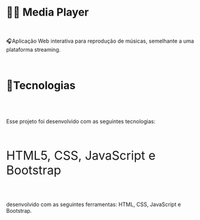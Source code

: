 # 👨‍💻 Media Player
<br>
  <p>🎧Aplicação Web interativa para reprodução de músicas, semelhante a uma plataforma streaming.</p>
<br>
<div>
  <h1>🚀Tecnologias<h1>
</div>
<br>  
  <p>Esse projeto foi desenvolvido com as seguintes tecnologias:</p>
<br>  
  <p style="font-size:2rem;">HTML5, CSS, JavaScript e Bootstrap</p>
<br>



desenvolvido com as seguintes ferramentas: HTML, CSS, JavaScript e Bootstrap.
